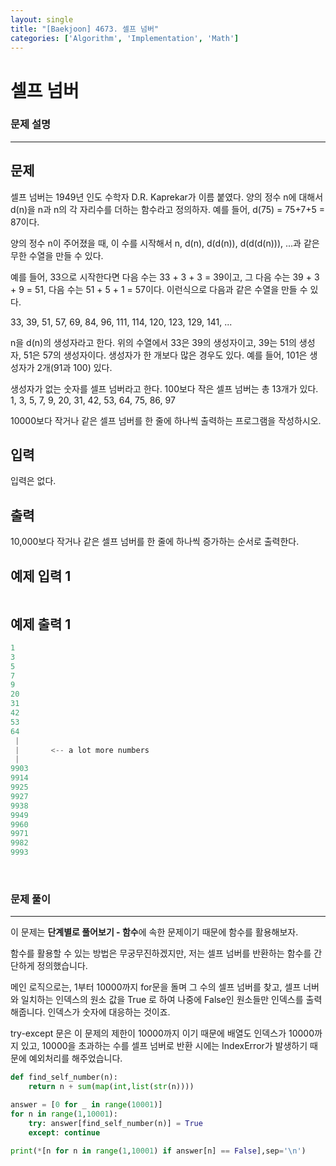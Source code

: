 ```yaml
---
layout: single
title: "[Baekjoon] 4673. 셀프 넘버"
categories: ['Algorithm', 'Implementation', 'Math']
---
```




# 셀프 넘버

### 문제 설명

---

## 문제

셀프 넘버는 1949년 인도 수학자 D.R. Kaprekar가 이름 붙였다. 양의 정수 n에 대해서 d(n)을 n과 n의 각 자리수를 더하는 함수라고 정의하자. 예를 들어, d(75) = 75+7+5 = 87이다.

양의 정수 n이 주어졌을 때, 이 수를 시작해서 n, d(n), d(d(n)), d(d(d(n))), ...과 같은 무한 수열을 만들 수 있다. 

예를 들어, 33으로 시작한다면 다음 수는 33 + 3 + 3 = 39이고, 그 다음 수는 39 + 3 + 9 = 51, 다음 수는 51 + 5 + 1 = 57이다. 이런식으로 다음과 같은 수열을 만들 수 있다.

33, 39, 51, 57, 69, 84, 96, 111, 114, 120, 123, 129, 141, ...

n을 d(n)의 생성자라고 한다. 위의 수열에서 33은 39의 생성자이고, 39는 51의 생성자, 51은 57의 생성자이다. 생성자가 한 개보다 많은 경우도 있다. 예를 들어, 101은 생성자가 2개(91과 100) 있다. 

생성자가 없는 숫자를 셀프 넘버라고 한다. 100보다 작은 셀프 넘버는 총 13개가 있다. 1, 3, 5, 7, 9, 20, 31, 42, 53, 64, 75, 86, 97

10000보다 작거나 같은 셀프 넘버를 한 줄에 하나씩 출력하는 프로그램을 작성하시오.

## 입력

입력은 없다.

## 출력

10,000보다 작거나 같은 셀프 넘버를 한 줄에 하나씩 증가하는 순서로 출력한다.

## 예제 입력 1 

```python

```

## 예제 출력 1 

```python
1
3
5
7
9
20
31
42
53
64
 |
 |       <-- a lot more numbers
 |
9903
9914
9925
9927
9938
9949
9960
9971
9982
9993
```

<br>

### 문제 풀이

---

 이 문제는 **단계별로 풀어보기 - 함수**에 속한 문제이기 때문에 함수를 활용해보자. 

함수를 활용할 수 있는 방법은 무궁무진하겠지만, 저는 셀프 넘버를 반환하는 함수를 간단하게 정의했습니다. 

메인 로직으로는, 1부터 10000까지 for문을 돌며 그 수의 셀프 넘버를 찾고, 셀프 너버와 일치하는 인덱스의 원소 값을 True 로 하여 나중에 False인 원소들만 인덱스를 출력해줍니다. 인덱스가 숫자에 대응하는 것이죠. 

try-except 문은 이 문제의 제한이 10000까지 이기 때문에 배열도 인덱스가 10000까지 있고, 10000을 초과하는 수를 셀프 넘버로 반환 시에는 IndexError가 발생하기 때문에 예외처리를 해주었습니다. 

```python
def find_self_number(n):
    return n + sum(map(int,list(str(n))))

answer = [0 for _ in range(10001)]
for n in range(1,10001):
    try: answer[find_self_number(n)] = True
    except: continue

print(*[n for n in range(1,10001) if answer[n] == False],sep='\n') 
```

<br>


